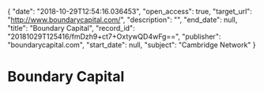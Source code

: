 {
  "date": "2018-10-29T12:54:16.036453", 
  "open_access": true, 
  "target_url": "http://www.boundarycapital.com/", 
  "description": "", 
  "end_date": null, 
  "title": "Boundary Capital", 
  "record_id": "20181029T125416/fmDzh9+ct7+OxtywQD4wFg==", 
  "publisher": "boundarycapital.com", 
  "start_date": null, 
  "subject": "Cambridge Network"
}

# Boundary Capital

